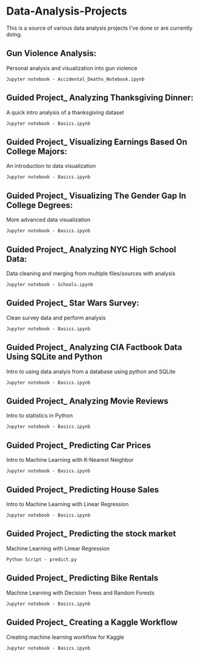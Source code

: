 # Data-Analysis-Projects
This is a source of various data analysis projects I've done or are currently doing.

## Gun Violence Analysis: 
Personal analysis and visualization into gun violence

    Jupyter notebook - Accidental_Deaths_Notebook.ipynb

## Guided Project_ Analyzing Thanksgiving Dinner:
  A quick intro analysis of a thanksgiving dataset
    
    Jupyter notebook - Basics.ipynb
  
## Guided Project_ Visualizing Earnings Based On College Majors:
  An introduction to data visualization
    
    Jupyter notebook - Basics.ipynb
  
## Guided Project_ Visualizing The Gender Gap In College Degrees:
  More advanced data visualization
    
    Jupyter notebook - Basics.ipynb
    
## Guided Project_ Analyzing NYC High School Data:
  Data cleaning and merging from multiple files/sources with analysis
  
    Jupyter notebook - Schools.ipynb

## Guided Project_ Star Wars Survey:
  Clean survey data and perform analysis
  
    Jupyter notebook - Basics.ipynb
    
## Guided Project_ Analyzing CIA Factbook Data Using SQLite and Python
  Intro to using data analyis from a database using python and SQLite

    Jupyter notebook - Basics.ipynb

## Guided Project_ Analyzing Movie Reviews
  Intro to statistics in Python

    Jupyter notebook - Basics.ipynb

## Guided Project_ Predicting Car Prices
  Intro to Machine Learning with K-Nearest Neighbor

    Jupyter notebook - Basics.ipynb

## Guided Project_ Predicting House Sales
  Intro to Machine Learning with Linear Regression

    Jupyter notebook - Basics.ipynb

## Guided Project_ Predicting the stock market
  Machine Learning with Linear Regression

    Python Script - predict.py

## Guided Project_ Predicting Bike Rentals
  Machine Learning with Decision Trees and Random Forests

    Jupyter notebook - Basics.ipynb

## Guided Project_ Creating a Kaggle Workflow
  Creating machine learning workflow for Kaggle

  	Jupyter notebook - Basics.ipynb
  	